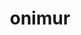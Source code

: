 ---
title: onimur
github: https://github.com/onimur
mode: light
transition: 3s
archetype:
- Little Bit of Everything
---